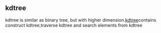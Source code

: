 ## kdtree
kdtree is similar as binary tree, but with higher dimension.[kdtree](kdtree.cpp)contains construct kdtree,traverse kdtree and search elements from kdtree